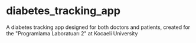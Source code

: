 # diabetes_tracking_app
A diabetes tracking app designed for both doctors and patients, created for the "Programlama Laboratuarı 2" at Kocaeli University
